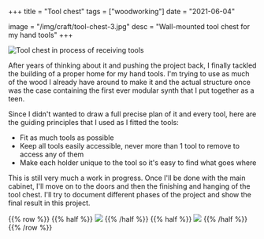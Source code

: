 +++
title = "Tool chest"
tags = ["woodworking"]
date = "2021-06-04"

image = "/img/craft/tool-chest-3.jpg"
desc = "Wall-mounted tool chest for my hand tools"
+++

![Tool chest in process of receiving tools](/img/craft/tool-chest-3.jpg)

After years of thinking about it and pushing the project back, I finally tackled the building of a proper home for my hand tools. I'm trying to use as much of the wood I already have around to make it and the actual structure once was the case containing the first ever modular synth that I put together as a teen.

Since I didn't wanted to draw a full precise plan of it and every tool, here are the guiding principles that I used as I fitted the tools:
- Fit as much tools as possible
- Keep all tools easily accessible, never more than 1 tool to remove to access any of them
- Make each holder unique to the tool so it's easy to find what goes where

This is still very much a work in progress. Once I'll be done with the main cabinet, I'll move on to the doors and then the finishing and hanging of the tool chest. I'll try to document different phases of the project and show the final result in this project.

{{% row %}}
{{% half %}}
![](/img/craft/tool-chest-detail-1.jpg)
{{% /half %}}
{{% half %}}
![](/img/craft/tool-chest-detail-2.jpg)
{{% /half %}}
{{% /row %}}
